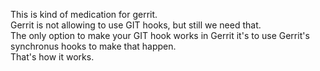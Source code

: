 This is kind of medication for gerrit.  
Gerrit is not allowing to use GIT hooks, but still we need that.  
The only option to make your GIT hook works in Gerrit it's to use Gerrit's synchronus hooks to make that happen.  
That's how it works.
